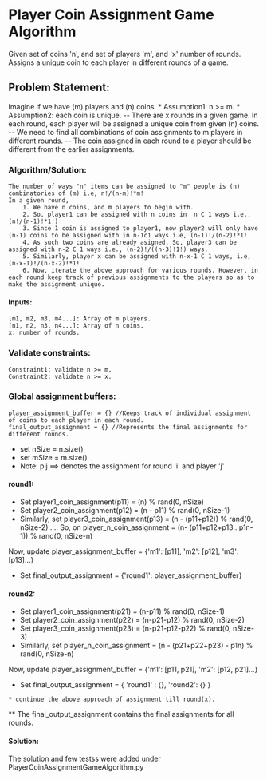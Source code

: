 # Player Coin Assignment Game Algorithm
Given set of coins 'n', and set of players 'm', and 'x' number of rounds. Assigns a unique coin to each player in different rounds of a game.


## Problem Statement:

 Imagine if we have (m) players and (n) coins. 
    * Assumption1: n >= m.
    * Assumption2: each coin is unique.
    -- There are x rounds in a given game. In each round, each player will be assigned a unique coin from given (n) coins.
    -- We need to find all combinations of coin assignments to m players in different rounds.
    -- The coin assigned in each round to a player should be different from the earlier assignments. 

### Algorithm/Solution:
    The number of ways "n" items can be assigned to "m" people is (n) combinatories of (m) i.e, n!/(n-m)!*m! 
    In a given round,
        1. We have n coins, and m players to begin with.
        2. So, player1 can be assigned with n coins in  n C 1 ways i.e., (n!/(n-1)!*1!)
        3. Since 1 coin is assigned to player1, now player2 will only have (n-1) coins to be assigned with in n-1c1 ways i.e, (n-1)!/(n-2)!*1!
        4. As such two coins are already asigned. So, player3 can be assigned with n-2 C 1 ways i.e., (n-2)!/((n-3)!1!) ways. 
        5. Similarly, player x can be assigned with n-x-1 C 1 ways, i.e, (n-x-1)!/(n-x-2)!*1!
        6. Now, iterate the above approach for various rounds. However, in each round keep track of previous assignments to the players so as to make the assignment unique.

#### Inputs:
    [m1, m2, m3, m4...]: Array of m players.
    [n1, n2, n3, n4...]: Array of n coins.
    x: number of rounds.


### Validate constraints:
    Constraint1: validate n >= m.
    Constraint2: validate n >= x.

### Global assignment buffers:
    player_assignment_buffer = {} //Keeps track of individual assignment of coins to each player in each round.
    final_output_assignment = {} //Represents the final assignments for different rounds.

* set nSize = n.size()
* set mSize = m.size()
* Note: pij ==> denotes the assignment for round 'i' and player 'j'

#### round1:
   * Set player1_coin_assignment(p11)  = (n)  % rand(0, nSize)  
   * Set player2_coin_assignment(p12) = (n - p11) % rand(0, nSize-1)
   * Similarly, set player3_coin_assignment(p13) = (n - (p11+p12)) % rand(0, nSize-2) 
   .... So, on player_n_coin_assignment = (n- (p11+p12+p13...p1n-1)) % rand(0, nSize-n)
 
   Now, update player_assignment_buffer = {'m1': [p11], 'm2': [p12], 'm3': [p13]...}
   * Set final_output_assignment = {'round1': player_assignment_buffer} 

#### round2:
   * Set player1_coin_assignment(p21) = (n-p11) % rand(0, nSize-1)
   * Set player2_coin_assignment(p22) = (n-p21-p12) % rand(0, nSize-2)
   * Set player3_coin_assignment(p23) = (n-p21-p12-p22) % rand(0, nSize-3)
   * Similarly, set player_n_coin_assignment = (n - (p21+p22+p23) - p1n) % rand(0, nSize-n)
   
   Now, update player_assignment_buffer = {'m1': [p11, p21], 'm2': [p12, p21]...}
   * Set final_output_assignment = { 'round1' : {}, 'round2': {} }
   
    * continue the above approach of assignment till round(x).

** The final_output_assignment contains the final assignments for all rounds.

#### Solution:
The solution and few testss were added under PlayerCoinAssignmentGameAlgorithm.py
